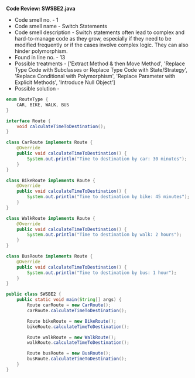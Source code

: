 **Code Review: SWSBE2.java**
- Code smell no. - 1
- Code smell name - Switch Statements
- Code smell description - Switch statements often lead to complex and hard-to-manage code as they grow, especially if they need to be modified frequently or if the cases involve complex logic. They can also hinder polymorphism.
- Found in line no. - 13
- Possible treatments - ['Extract Method & then Move Method', 'Replace Type Code with Subclasses or Replace Type Code with State/Strategy', 'Replace Conditional with Polymorphism', 'Replace Parameter with Explicit Methods', 'Introduce Null Object']
- Possible solution - 

```java
enum RouteType {
    CAR, BIKE, WALK, BUS
}

interface Route {
    void calculateTimeToDestination();
}

class CarRoute implements Route {
    @Override
    public void calculateTimeToDestination() {
        System.out.println("Time to destination by car: 30 minutes");
    }
}

class BikeRoute implements Route {
    @Override
    public void calculateTimeToDestination() {
        System.out.println("Time to destination by bike: 45 minutes");
    }
}

class WalkRoute implements Route {
    @Override
    public void calculateTimeToDestination() {
        System.out.println("Time to destination by walk: 2 hours");
    }
}

class BusRoute implements Route {
    @Override
    public void calculateTimeToDestination() {
        System.out.println("Time to destination by bus: 1 hour");
    }
}

public class SWSBE2 {
    public static void main(String[] args) {
        Route carRoute = new CarRoute();
        carRoute.calculateTimeToDestination();

        Route bikeRoute = new BikeRoute();
        bikeRoute.calculateTimeToDestination();

        Route walkRoute = new WalkRoute();
        walkRoute.calculateTimeToDestination();

        Route busRoute = new BusRoute();
        busRoute.calculateTimeToDestination();
    }
}
```